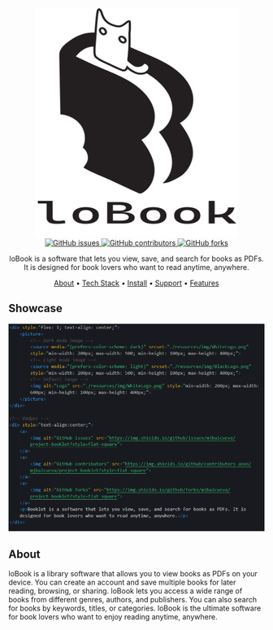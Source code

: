 <!-- Logo -->
<div align="center">
  <img alt="Logo" src="./resources/img/BlackLogo.png" width="400" height="450" id="logo">
</div>

<!-- Custom Style for Dark Mode -->
<!-- begin custom-style -->
<img alt="Logo" src="./resources/img/WhiteLogo.png.png" width="400" height="450" style="display: none;" id="dark-logo">
<style>
  @media (prefers-color-scheme: dark) {
    #logo {
      display: none;
    }
    #dark-logo {
      display: block;
    }
  }
</style>
<!-- end custom-style -->

<!-- Badges -->
<div align="center">
  <a href="https://github.com/mjbalcueva/project-booklet/issues">
    <img alt="GitHub issues" src="https://img.shields.io/github/issues/mjbalcueva/project-booklet?style=flat-square">
  </a>
  <a href="https://github.com/mjbalcueva/project-booklet/graphs/contributors">
    <img alt="GitHub contributors" src="https://img.shields.io/github/contributors-anon/mjbalcueva/project-booklet?style=flat-square">
  </a>
  <a href="https://github.com/mjbalcueva/project-booklet/network/members">
    <img alt="GitHub forks" src="https://img.shields.io/github/forks/mjbalcueva/project-booklet?style=flat-square">
  </a>
</div>

<!-- Description -->
<p align="center">
  loBook is a software that lets you view, save, and search for books as PDFs. It is designed for book lovers who want to read anytime, anywhere.
</p>


<!-- Quick Links -->
<div align="center">
  <a href="about">About</a>
  <span> • </span>
  <a href="">Tech Stack</a>
  <span> • </span>
  <a href="">Install</a>
  <span> • </span>
  <a href="">Support</a>
  <span> • </span>
  <a href="">Features</a>
</div> 

<!-- Showcase SECTION -->
<h2>Showcase</h2>
<img alt="sample" src="./resources/img/sample.png">
<!-- About SECTION -->
<h2>About</h2>
<p>
  loBook is a library software that allows you to view books as PDFs on your device. You can create an account and save multiple books for later reading, browsing, or sharing. loBook lets you access a wide range of books from different genres, authors, and publishers. You can also search for books by keywords, titles, or categories. loBook is the ultimate software for book lovers who want to enjoy reading anytime, anywhere.
</p>